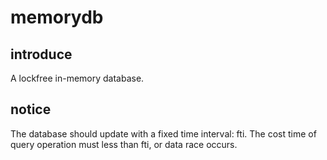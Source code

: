 # memorydb
## introduce

A lockfree in-memory database.

## notice
The database should update with a fixed time interval: fti.
The cost time of query operation must less than fti, or data race occurs.
